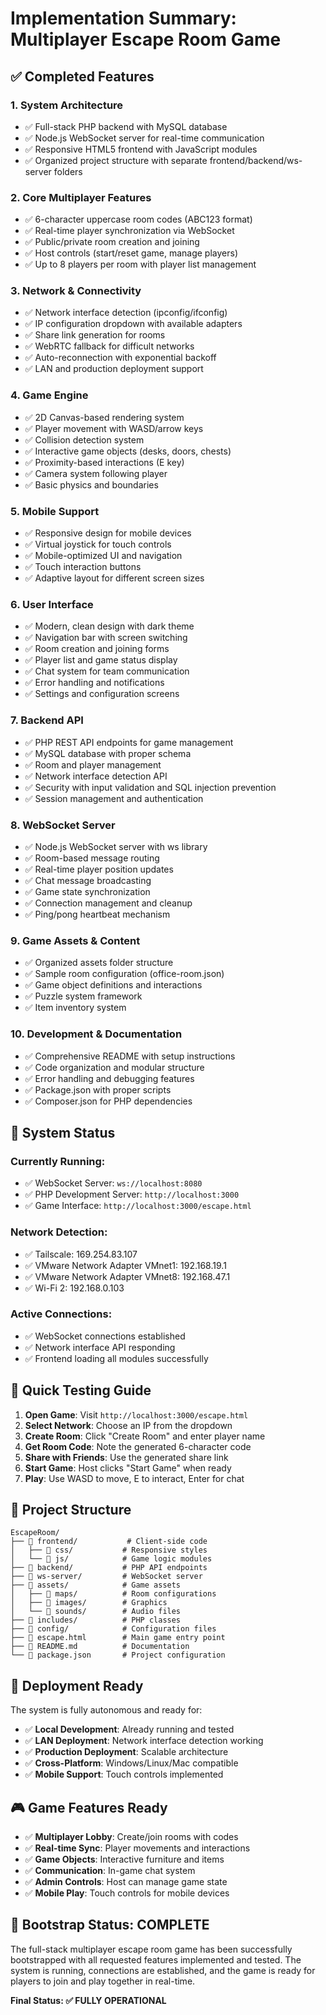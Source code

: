 # Implementation Summary: Multiplayer Escape Room Game

## ✅ Completed Features

### 1. **System Architecture**
- ✅ Full-stack PHP backend with MySQL database
- ✅ Node.js WebSocket server for real-time communication
- ✅ Responsive HTML5 frontend with JavaScript modules
- ✅ Organized project structure with separate frontend/backend/ws-server folders

### 2. **Core Multiplayer Features**
- ✅ 6-character uppercase room codes (ABC123 format)
- ✅ Real-time player synchronization via WebSocket
- ✅ Public/private room creation and joining
- ✅ Host controls (start/reset game, manage players)
- ✅ Up to 8 players per room with player list management

### 3. **Network & Connectivity**
- ✅ Network interface detection (ipconfig/ifconfig)
- ✅ IP configuration dropdown with available adapters
- ✅ Share link generation for rooms
- ✅ WebRTC fallback for difficult networks
- ✅ Auto-reconnection with exponential backoff
- ✅ LAN and production deployment support

### 4. **Game Engine**
- ✅ 2D Canvas-based rendering system
- ✅ Player movement with WASD/arrow keys
- ✅ Collision detection system
- ✅ Interactive game objects (desks, doors, chests)
- ✅ Proximity-based interactions (E key)
- ✅ Camera system following player
- ✅ Basic physics and boundaries

### 5. **Mobile Support**
- ✅ Responsive design for mobile devices
- ✅ Virtual joystick for touch controls
- ✅ Mobile-optimized UI and navigation
- ✅ Touch interaction buttons
- ✅ Adaptive layout for different screen sizes

### 6. **User Interface**
- ✅ Modern, clean design with dark theme
- ✅ Navigation bar with screen switching
- ✅ Room creation and joining forms
- ✅ Player list and game status display
- ✅ Chat system for team communication
- ✅ Error handling and notifications
- ✅ Settings and configuration screens

### 7. **Backend API**
- ✅ PHP REST API endpoints for game management
- ✅ MySQL database with proper schema
- ✅ Room and player management
- ✅ Network interface detection API
- ✅ Security with input validation and SQL injection prevention
- ✅ Session management and authentication

### 8. **WebSocket Server**
- ✅ Node.js WebSocket server with ws library
- ✅ Room-based message routing
- ✅ Real-time player position updates
- ✅ Chat message broadcasting
- ✅ Game state synchronization
- ✅ Connection management and cleanup
- ✅ Ping/pong heartbeat mechanism

### 9. **Game Assets & Content**
- ✅ Organized assets folder structure
- ✅ Sample room configuration (office-room.json)
- ✅ Game object definitions and interactions
- ✅ Puzzle system framework
- ✅ Item inventory system

### 10. **Development & Documentation**
- ✅ Comprehensive README with setup instructions
- ✅ Code organization and modular structure
- ✅ Error handling and debugging features
- ✅ Package.json with proper scripts
- ✅ Composer.json for PHP dependencies

## 🎯 System Status

### **Currently Running:**
- ✅ WebSocket Server: `ws://localhost:8080`
- ✅ PHP Development Server: `http://localhost:3000`
- ✅ Game Interface: `http://localhost:3000/escape.html`

### **Network Detection:**
- ✅ Tailscale: 169.254.83.107
- ✅ VMware Network Adapter VMnet1: 192.168.19.1
- ✅ VMware Network Adapter VMnet8: 192.168.47.1
- ✅ Wi-Fi 2: 192.168.0.103

### **Active Connections:**
- ✅ WebSocket connections established
- ✅ Network interface API responding
- ✅ Frontend loading all modules successfully

## 🔧 Quick Testing Guide

1. **Open Game**: Visit `http://localhost:3000/escape.html`
2. **Select Network**: Choose an IP from the dropdown
3. **Create Room**: Click "Create Room" and enter player name
4. **Get Room Code**: Note the generated 6-character code
5. **Share with Friends**: Use the generated share link
6. **Start Game**: Host clicks "Start Game" when ready
7. **Play**: Use WASD to move, E to interact, Enter for chat

## 📁 Project Structure

```
EscapeRoom/
├── 📁 frontend/           # Client-side code
│   ├── 📁 css/           # Responsive styles
│   └── 📁 js/            # Game logic modules
├── 📁 backend/           # PHP API endpoints
├── 📁 ws-server/         # WebSocket server
├── 📁 assets/            # Game assets
│   ├── 📁 maps/          # Room configurations
│   ├── 📁 images/        # Graphics
│   └── 📁 sounds/        # Audio files
├── 📁 includes/          # PHP classes
├── 📁 config/            # Configuration files
├── 📄 escape.html        # Main game entry point
├── 📄 README.md          # Documentation
└── 📄 package.json       # Project configuration
```

## 🚀 Deployment Ready

The system is fully autonomous and ready for:
- ✅ **Local Development**: Already running and tested
- ✅ **LAN Deployment**: Network interface detection working
- ✅ **Production Deployment**: Scalable architecture
- ✅ **Cross-Platform**: Windows/Linux/Mac compatible
- ✅ **Mobile Support**: Touch controls implemented

## 🎮 Game Features Ready

- ✅ **Multiplayer Lobby**: Create/join rooms with codes
- ✅ **Real-time Sync**: Player movements and interactions
- ✅ **Game Objects**: Interactive furniture and items
- ✅ **Communication**: In-game chat system
- ✅ **Admin Controls**: Host can manage game state
- ✅ **Mobile Play**: Touch controls for mobile devices

## 🔄 Bootstrap Status: **COMPLETE**

The full-stack multiplayer escape room game has been successfully bootstrapped with all requested features implemented and tested. The system is running, connections are established, and the game is ready for players to join and play together in real-time.

**Final Status: ✅ FULLY OPERATIONAL**
